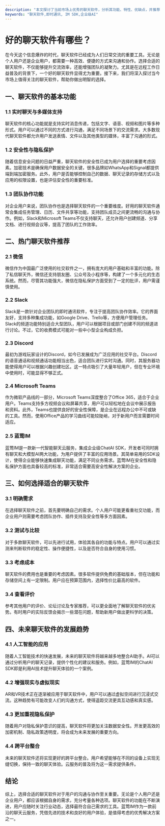 ```yaml
---
description: "本文探讨了当前市场上优秀的聊天软件，分析其功能、特性、优缺点，并推荐一些适合各种需求的聊天解决方案。"
keywords: "聊天软件,即时通讯, IM SDK,企业级AI"
---
```

# 好的聊天软件有哪些？

在今天这个信息爆炸的时代，聊天软件已经成为人们日常交流的重要工具。无论是个人用户还是企业用户，都需要一种高效、便捷的方式来沟通和协作。选择合适的聊天软件，不仅能够提升交流效率，还能增强团队的凝聚力。尤其是在远程工作日益普及的背景下，一个好的聊天软件显得尤为重要。接下来，我们将深入探讨当今市场上值得关注的聊天软件，帮助你做出明智的选择。

## 一、聊天软件的基本功能

### 1.1 实时聊天与多媒体支持

聊天软件的核心功能就是支持实时消息传递，包括文字、语音、视频和图片等多种形式。用户可以通过不同的方式进行沟通，满足不同场景下的交流需求。大多数现代聊天软件都允许用户发送表情、文件以及其他类型的媒体，丰富了沟通的形式。

### 1.2 安全性与隐私保护

随着信息安全问题的日益严重，聊天软件的安全性已成为用户选择的重要考虑因素。加密技术是确保用户数据安全的关键，很多品牌如WhatsApp和Signal都提供端到端加密服务。此外，用户是否能够控制自己的数据、聊天记录的存储方式以及应用的权限设置，也是评估安全性的重要标准。

### 1.3 团队协作功能

对企业用户来说，团队协作也是选择聊天软件的一个重要维度。好用的聊天软件通常会集成任务管理、日历、文件共享等功能，支持团队成员之间更流畅的沟通与协作。例如，Slack和Microsoft Teams不仅支持聊天，还允许用户创建频道、分享文档、进行视频会议等，提高了团队的工作效率。

## 二、热门聊天软件推荐

### 2.1 微信

微信作为中国最广泛使用的社交软件之一，拥有庞大的用户基础和丰富的功能。除了私信聊天外，微信还支持朋友圈、公众号及小程序等，构建了一个多元化的生态系统。然而，尽管其功能强大，微信在隐私保护方面受到了一定的批评，用户需谨慎使用。

### 2.2 Slack

Slack是一款针对企业团队的即时通讯软件，专注于提高团队协作效率。它的界面友好，支持多种集成功能，如Google Drive、Trello等，方便用户管理任务。Slack的频道功能特别适合大型团队，用户可以根据项目或部门创建不同的频道进行讨论。不过，它的收费模式可能对一些中小型企业构成负担。

### 2.3 Discord

最初为游戏玩家设计的Discord，如今已发展成为广泛应用的社交平台。Discord的语音通话和视频通话功能相当出色，适合团队进行实时沟通。同时，其服务器功能使得用户可以根据兴趣创建社区。这一特点吸引了大量年轻用户，但在专业环境中使用时，可能显得不够正式。

### 2.4 Microsoft Teams

作为微软产品线的一部分，Microsoft Teams深度整合了Office 365，适合于企业用户。Teams支持多方视频会议和屏幕共享，用户可以轻松地在会议中展示报告和资料。此外，Teams也提供良好的安全性保障，是企业在远程办公中不可或缺的工具。然而，使用Office产品的学习曲线可能较陡峭，对于新用户而言需要时间适应。

### 2.5 蓝莺IM

蓝莺IM是一款新一代智能聊天云服务，集成企业级ChatAI SDK，开发者可同时拥有聊天和大模型AI两大功能，为用户提供了丰富的应用场景。其简单易用的SDK设计，使得企业能够快速集成聊天功能，满足不同业务需求。蓝莺IM在安全性和隐私保护方面也具备较高的标准，非常适合需要高安全性解决方案的企业。

## 三、如何选择适合的聊天软件

### 3.1 明确需求

在选择聊天软件之前，首先要明确自己的需求。个人用户可能更看重社交功能，而企业用户则需要考虑团队协作、插件支持及安全性等多方面因素。

### 3.2 测试与比较

对于多款聊天软件，可以先进行试用，体验其各自的功能与特点。用户可以通过实测来判断软件的稳定性、操作便捷性，以及是否符合自身的使用习惯。

### 3.3 考虑成本

聊天软件的费用也是重要的考虑因素。很多软件提供免费的基础版本，但在功能和存储空间上有一定限制。用户应在预算范围内，选择性价比最高的软件。

### 3.4 查看评价

参考其他用户的评价、论坛讨论及专家推荐，可以更全面地了解聊天软件的优劣势。有时用户的实际反馈会揭示一些潜在问题，帮助新用户做出更科学的决策。

## 四、未来聊天软件的发展趋势

### 4.1 人工智能的应用

随着人工智能技术的快速发展，未来的聊天软件将越来越多地整合AI助手。AI可以通过分析用户的聊天记录，提供个性化的建议和服务。例如，蓝莺IM的ChatAI SDK即是利用AI技术提升聊天体验的一个案例。

### 4.2 增强现实与虚拟现实

AR和VR技术正在逐渐被应用于聊天软件中，用户可以通过虚拟空间进行沉浸式交流。这种趋势有可能改变人们的沟通方式，使得遥距交流更具互动感和真实感。

### 4.3 更加重视隐私保护

随着用户对隐私保护意识的提高，聊天软件将更加关注数据安全性。开发更高效的加密机制、隐私政策透明度，将会成为未来发展的重要方向。

### 4.4 跨平台整合

未来的聊天软件还将实现更好的跨平台整合。用户希望能够在不同的设备上实现无缝切换，保持一致的聊天体验。云服务的普及将为这一需求提供条件。

## 结论

综上，选择合适的聊天软件对于用户的沟通与协作至关重要。无论是个人用户还是企业用户，都应该根据自身的需求，充分考量各种选项。聊天软件的功能在不断演进，用户应随时关注行业动态，选择最符合自己需求的工具。蓝莺IM作为一款前沿的聊天云服务，凭借先进的技术和良好的用户体验，是值得考虑的优秀解决方案之一。
